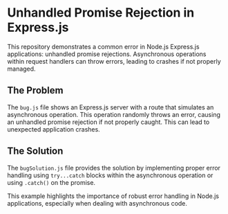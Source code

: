 # Unhandled Promise Rejection in Express.js

This repository demonstrates a common error in Node.js Express.js applications: unhandled promise rejections.  Asynchronous operations within request handlers can throw errors, leading to crashes if not properly managed.

## The Problem

The `bug.js` file shows an Express.js server with a route that simulates an asynchronous operation.  This operation randomly throws an error, causing an unhandled promise rejection if not properly caught. This can lead to unexpected application crashes.

## The Solution

The `bugSolution.js` file provides the solution by implementing proper error handling using `try...catch` blocks within the asynchronous operation or using `.catch()` on the promise. 

This example highlights the importance of robust error handling in Node.js applications, especially when dealing with asynchronous code.